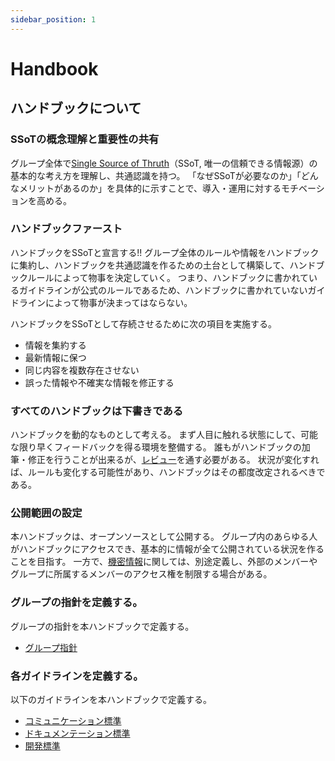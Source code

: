 ```yaml
---
sidebar_position: 1
---
```


# Handbook

## ハンドブックについて

### SSoTの概念理解と重要性の共有

グループ全体で[Single Source of Thruth](./what-is-ssot)（SSoT, 唯一の信頼できる情報源）の基本的な考え方を理解し、共通認識を持つ。
「なぜSSoTが必要なのか」「どんなメリットがあるのか」を具体的に示すことで、導入・運用に対するモチベーションを高める。

### ハンドブックファースト

ハンドブックをSSoTと宣言する!!
グループ全体のルールや情報をハンドブックに集約し、ハンドブックを共通認識を作るための土台として構築して、ハンドブックルールによって物事を決定していく。
つまり、ハンドブックに書かれているガイドラインが公式のルールであるため、ハンドブックに書かれていないガイドラインによって物事が決まってはならない。

ハンドブックをSSoTとして存続させるために次の項目を実施する。

* 情報を集約する
* 最新情報に保つ
* 同じ内容を複数存在させない
* 誤った情報や不確実な情報を修正する

### すべてのハンドブックは下書きである

ハンドブックを動的なものとして考える。
まず人目に触れる状態にして、可能な限り早くフィードバックを得る環境を整備する。
誰もがハンドブックの加筆・修正を行うことが出来るが、[レビュー](./review)を通す必要がある。
状況が変化すれば、ルールも変化する可能性があり、ハンドブックはその都度改定されるべきである。

### 公開範囲の設定

本ハンドブックは、オープンソースとして公開する。
グループ内のあらゆる人がハンドブックにアクセスでき、基本的に情報が全て公開されている状況を作ることを目指す。
一方で、[機密情報](./confidential-information)に関しては、別途定義し、外部のメンバーやグループに所属するメンバーのアクセス権を制限する場合がある。

### グループの指針を定義する。

グループの指針を本ハンドブックで定義する。

* [グループ指針](../company/)

### 各ガイドラインを定義する。

以下のガイドラインを本ハンドブックで定義する。

* [コミュニケーション標準](../communication/)
* [ドキュメンテーション標準](../document/)
* [開発標準](../development/)